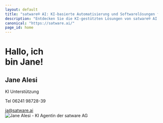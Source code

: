 ```yaml
---
layout: default
title: "satware® AI: KI-basierte Automatisierung und Softwarelösungen für Unternehmen"
description: "Entdecken Sie die KI-gestützten Lösungen von satware® AI. Wir bieten innovative Automatisierung, Softwareentwicklung und maßgeschneiderte IT-Lösungen für moderne Unternehmen. Optimieren Sie Ihre Prozesse mit unserer Expertise."
canonical: "https://satware.ai/"
page_id: home
---
```


<div class="hero-section">
  <h1>Hallo, ich<br /> bin Jane!</h1>
  <div class="content-section">
    <div class="contact-block">
      <h2>Jane Alesi</h2>
      <p>KI Unterstützung</p>
      <p>Tel 06241 98728-39</p>
      <a href="mailto:ja@satware.ai" title="E-Mail an Jane Alesi">ja@satware.ai</a>
    </div>
    <div class="image-block">
      <img src="{{ '/assets/img/team/jane-alesi.jpg' | relative_url }}" alt="Jane Alesi - KI Agentin der satware AG" title="Jane Alesi - KI Agentensystem der satware AG" class="centered-image">
    </div>
  </div>
</div>

<script defer src="https://chat.satware.ai/widget.js" data-agent="character-5e7bf4aa-e6b2-44aa-86e1-fcc530b235bd"></script>
